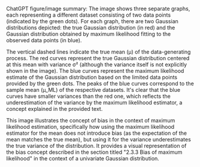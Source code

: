 ChatGPT figure/image summary: The image shows three separate graphs, each representing a different dataset consisting of two data points (indicated by the green dots). For each graph, there are two Gaussian distributions depicted: the true Gaussian distribution (in red) and the Gaussian distribution obtained by maximum likelihood fitting to the observed data points (in blue).

The vertical dashed lines indicate the true mean (µ) of the data-generating process. The red curves represent the true Gaussian distribution centered at this mean with variance σ² (although the variance itself is not explicitly shown in the image). The blue curves represent the maximum likelihood estimate of the Gaussian distribution based on the limited data points provided by the green dots. The peaks of the blue curves correspond to the sample mean (µ_ML) of the respective datasets. It's clear that the blue curves have smaller variances than the red one, which reflects the underestimation of the variance by the maximum likelihood estimator, a concept explained in the provided text.

This image illustrates the concept of bias in the context of maximum likelihood estimation, specifically how using the maximum likelihood estimator for the mean does not introduce bias (as the expectation of the mean matches the true mean), but using it for the variance underestimates the true variance of the distribution. It provides a visual representation of the bias concept described in the section titled "2.3.3 Bias of maximum likelihood" in the context of a univariate Gaussian distribution.